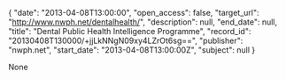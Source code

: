 {
  "date": "2013-04-08T13:00:00", 
  "open_access": false, 
  "target_url": "http://www.nwph.net/dentalhealth/", 
  "description": null, 
  "end_date": null, 
  "title": "Dental Public Health Intelligence Programme", 
  "record_id": "20130408T130000/+jjLkNNgN09xy4LZrOt6sg==", 
  "publisher": "nwph.net", 
  "start_date": "2013-04-08T13:00:00Z", 
  "subject": null
}

None
